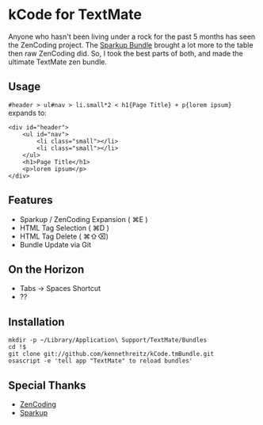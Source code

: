 kCode for TextMate
==================

Anyone who hasn't been living under a rock for the past 5 months has seen the ZenCoding project. The [Sparkup Bundle](http://github.com/rstacruz/sparkup) brought a lot more to the table then raw ZenCoding did. So, I took the best parts of both, and made the ultimate TextMate zen bundle.

Usage
-----
`#header > ul#nav > li.small*2 < h1{Page Title} + p{lorem ipsum}` expands to:

	<div id="header">
	    <ul id="nav">
	        <li class="small"></li>
	        <li class="small"></li>
	    </ul>
	    <h1>Page Title</h1>
	    <p>lorem ipsum</p>
	</div>


Features
--------
* Sparkup / ZenCoding Expansion ( &#x2318;E )	
* HTML Tag Selection ( &#x2318;D )	
* HTML Tag Delete ( &#x2318;&#x21E7;&#x232B;)
* Bundle Update via Git

On the Horizon
--------------

* Tabs -> Spaces Shortcut
* ??

Installation
------------

	mkdir -p ~/Library/Application\ Support/TextMate/Bundles
	cd !$
	git clone git://github.com/kennethreitz/kCode.tmBundle.git
	osascript -e 'tell app "TextMate" to reload bundles'


Special Thanks
--------------
* [ZenCoding](http://code.google.com/p/zen-coding)
* [Sparkup](http://github.com/rstacruz/sparkup)
